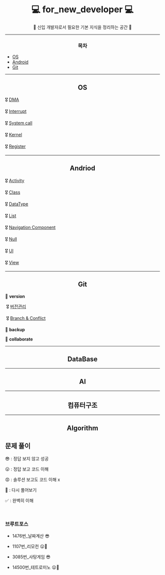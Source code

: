 # <div align="center">💻 for_new_developer 💻 </div>

<div align="center">🚩 신입 개발자로서 필요한 기본 지식을 정리하는 공간 🚩</div>   

------

### <div align="center">목차</div>

- [OS](#OS)
- [Android](#Android)
- [Git](#Git)



---

## <div align="center">OS</div>

🎖 [DMA](./OS/DMA.md)

🎖 [Interrupt](./OS/Interrupt.md)

🎖 [System call](./OS/System_call.md)

🎖 [Kernel](./OS/Kernel.md)

🎖 [Register ](./OS/Register.md)  



-----

## <div align="center">Andriod</div>

🎖 [Activity](./Android/Activity.md)

🎖 [Class](./Android/Class.md)

🎖 [DataType](./Android/DataType.md)

🎖 [List](./Android/List.md)

🎖 [Navigation Component](./Android/NavComponent.md)

🎖 [Null](./Android/Null.md)

🎖 [UI](./Android/UI.md)

🎖 [View](./Android/View.md)   



-----

## <div align="center">Git</div>

🥇 **version**

​	🎖 [버전관리](./Git/버전관리.md)

​	🎖 [Branch & Conflict](./Git/BranchandConflict.md)

🥈 **backup**

🥉 **collaborate**   



-----

## <div align="center">DataBase</div>   



-----

## <div align="center">AI</div>



-----

## <div align="center">컴퓨터구조</div>



-----

## <div align="center">Algorithm</div>   

## 문제 풀이

😎 : 정답 보지 않고 성공

😛 : 정답 보고 코드 이해

😡 : 솔루션 보고도 코드 이해 x

💪 : 다시 풀어보기

✅ : 완벽히 이해

<br>

### 브루트포스

+ 1476번_날짜계산 😎

+ 1107번_리모컨 😛💪

+ 3085번_사탕게임 😎
+ 14500번_테트로미노 😛💪

